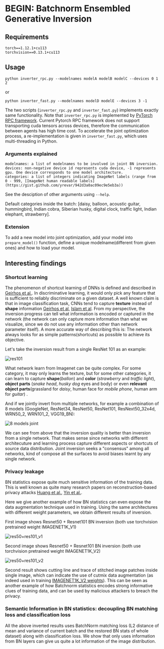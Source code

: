# BEGIN: Batchnorm Ensembled Generative Inversion

## Requirements
    torch==1.12.1+cu113
    torchvision==0.13.1+cu113
    
## Usage
    python inverter_rpc.py --modelnames modelA modelB modelC --devices 0 1 2
or 
    
    python inverter_fast.py --modelnames modelD modelE --devices 3 -1
    
The two scripts (`inverter_rpc.py` and `inverter_fast.py`) implements exactly same functionality.
Note that `inverter_rpc.py` is implemented by [PyTorch RPC framework](https://pytorch.org/docs/stable/rpc.html). 
Current Pytorch RPC framework does not support transporting cuda tensors across devices, therefore the communication between agents has high time cost. To accelerate the joint optimization process, a re-implementation is given in `inverter_fast.py`, which uses multi-threading in Python.

### Arguments explained
    modelnames: a list of modelnames to be involved in joint BN inversion.
    devices: non-negative device id represents cuda device, -1 represents gpu. One device corresponds to one model architecture.
    categories: a list of integers indicating ImageNet labels (range from 0 - 999, [ImageNet human readable labels](https://gist.github.com/yrevar/942d3a0ac09ec9e5eb3a))
    
See the desciption of other arguments using `--help`.
   
Default categories inside the batch: [daisy, balloon, acoustic guitar, hummingbird, Indian cobra, Siberian husky, digital clock, traffic light, Indian elephant, strawberry].
   
### Extension
To add a new model into joint optimization, add your model into `prepare_model()` function, define a unique modelname(different from given ones) and how to load your model.

## Interesting findings

### Shortcut learning
The phenomenon of shortcut learning of DNNs is defined and described in [Geirhos et al.](https://www.nature.com/articles/s42256-020-00257-z). In discriminative learning, it would only pick any feature that is sufficient to reliably discriminate on a given dataset.  A well known claim is that in image classification task, CNNs tend to capture **texture** instead of **shape** information [Geirhos et al](https://openreview.net/forum?id=Bygh9j09KX), [Islam et al](https://openreview.net/forum?id=NcFEZOi-rLa). From my perspective, the inversion progress can tell what information is encoded or captured in the network (the network can only capture more information than what we visualize, since we do not use any information other than network parameter itself). A more accurate way of describing this is: The network always looks for as simple patterns(shortcuts) as possible to achieve its objective. 

Let's take the inversion result from a single ResNet 101 as an example:

![res101](demos/res101.png)

What network learn from Imagenet can be quite complex. For some category, it may only learns the texture, but for some other categories, it can learn to capture **shape**(*ballon*) and **color** (*strawberry* and *traffic light*), **object parts** (*snake head*, *husky dog* eyes and body) or even **relevant object parts**(grassland for *daisy*, human face for *mobile phone*, human arm for *guitar*) .


And if we jointly invert from multiple networks, for example a combination of 8 models (GoogleNet, ResNet34, ResNet50, ResNet101, ResNext50_32x4d, WRN50_2, WRN101_2, VGG19_BN):

![8 models joint](demos/joint8.png)

We can see from above that the inversion quality is better than inversion from a single network. That makes sense since networks with different architecuture and learning process capture different aspects or shortcuts of source data distribution. Joint inversion seeks a "consensus" among all networks, kind of compose all the surfaces to avoid biases learnt by any single network.

### Privacy leakage
BN statistics expose quite much sensitive information of the training data. This is well known as quite many research papers on reconstruction-based 
privacy attacks [Huang et al.](https://proceedings.neurips.cc/paper/2021/hash/3b3fff6463464959dcd1b68d0320f781-Abstract.html), [Yin et al.](https://openaccess.thecvf.com/content/CVPR2021/papers/Yin_See_Through_Gradients_Image_Batch_Recovery_via_GradInversion_CVPR_2021_paper.pdf). 

Here we give another example of how BN statistics can even expose the data augmentation technique used in training. Using the same architectures with different weight parameters, we obtain different results of inversion.

First image shows Resnet50 + Resnet101 BN inversion (both use torchvision pretrained weight IMAGENET1K_V1) 

![res50+res101_v1](demos/res50+res101_V1.png)

Second image shows Resnet50 + Resnet101 BN inversion (both use torchvision pretrained weight IMAGENET1K_V2)

![res50+res101_v2](demos/res50+res101_V2.png)

Second result shows cutting line and trace of stitched image patches inside single image, which can indicate the use of cutmix data augmentation (as indeed used in training [IMAGENET1K_V2 weights](https://pytorch.org/blog/how-to-train-state-of-the-art-models-using-torchvision-latest-primitives/)). This can be seen as another example of how Batchnorm statistics encodes strong informative clues of training data, and can be used by malicious attackers to breach the privacy.

### Semantic Information in BN statistics: decoupling BN matching loss and classification loss
All the above inverted results uses BatchNorm matching loss (L2 distance of mean and variance of current batch and the restored BN stats of whole dataset) along with classification loss. We show that only uses information from BN layers can give us quite a lot information of the image distribution. 

